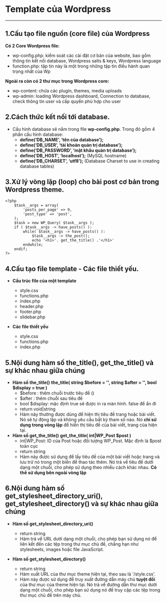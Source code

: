 # Template của Wordpress

---

## 1.Cấu tạo file nguồn (core file) của Wordpress

**Có 2 Core Wordpress file:**

- wp-config.php: kiểm soát các cài đặt cơ bản của website, bao gồm thông tin kết nối database, Wordpress salts & keys, Wordpress language
- function.php: tập tin này là một trong những tập tin điều hành quan trọng nhất của Wp

**Ngoài ra còn có 2 thư mục trong Wordpress core:**

- wp-content: chứa các plugin, themes, media uploads
- wp-admin: loading Wordpress dashboard, Connection to database, check thông tin user và cấp quyền phù hợp cho user

## 2.Cách thức kết nối tới database.

- Cấu hình database sẽ nằm trong file **wp-config.php**. Trong đó gồm 4 phần cấu hình database:
  - **define(‘DB_NAME’, ‘tên của database’);**
  - **define(‘DB_USER’, ‘tài khoản quản trị database’);**
  - **define(‘DB_PASSWORD’, ‘mật khẩu quản trị database’);**
  - **define(‘DB_HOST’, ‘localhost’);** (MySQL hostname)
  - **define(‘DB_CHARSET’, ‘utf8’);** (Database Charset to use in creating database tables)

## 3.Xử lý vòng lặp (loop) cho bài post cơ bản trong Wordpress theme.

    <?php
        $task__args = array(
            'posts_per_page' => 9,
            'post_type' => 'post',
        );
        $task = new WP_Query( $task__args );
        if ( $task__args -> have_posts() ):
            while( $task__args -> have_posts() ):
                $task__args -> the_post();
                echo '<h1>'. get_the_title() .'</h1>'
            endwhile;
        endif;
    ?>

## 4.Cấu tạo file template - Các file thiết yếu.

- **Cấu trúc file của một template**

  - style.css
  - functions.php
  - index.php
  - header.php
  - footer.php
  - slidebar.php

- **Các file thiết yếu**

  - style.css
  - functions.php
  - index.php

## 5.Nội dung hàm số the_title(), get_the_title() và sự khác nhau giữa chúng

- **Hàm số the_title()**
  **the_title( string $before = '', string $after = '', bool $display = true )**
  - $before : thêm chuỗi trước tiêu đề ()
  - $after : thêm chuỗi sau tiêu đề
  - bool $display: mặc định true sẽ được in ra màn hình. false để ẩn đi
  - return void|string
  - Hàm này thường được dùng để hiện thị tiêu đề trang hoặc bài viết. Nó sẽ tự động lặp và không yêu cầu bất kỳ tham số nào. Nó **chỉ sử dụng trong vòng lặp** để hiển thị tiêu đề của bài viết, trang của hiện tại.
- **Hàm số get_the_title()**
  **get_the_title( int|WP_Post $post )**
  - int|WP_Post: ID của Post hoặc đối tượng WP_Post. Mặc định là $post toàn cục
  - return string
  - Hàm này được sử dụng để lấy tiêu đề của một bài viết hoặc trang và lưu trữ nó trong một biến để thao tác thêm. Nó trả về tiêu đề dưới dạng một chuỗi, cho phép sử dụng theo nhiều cách khác nhau. **Có thể sử dụng bên ngoài vòng lặp**

## 6.Nội dung hàm số get_stylesheet_directory_uri(), get_stylesheet_directory() và sự khác nhau giữa chúng

- **Hàm số get_stylesheet_directory_uri()**

  - return string
  - Hàm trả về URL dưới dạng một chuỗi, cho phép bạn sử dụng nó để liên kết đến các tệp trong thư mục chủ đề, chẳng hạn như stylesheets, images hoặc file JavaScript.

- **Hàm số get_stylesheet_directory()**
  - return string
  - Hàm xuất URL của thư mục theme hiện tại, theo sau là '/style.css'.
  - Hàm này được sử dụng để truy xuất đường dẫn máy chủ **tuyệt đối** của thư mục của theme hiện tại. Nó trả về đường dẫn thư mục dưới dạng một chuỗi, cho phép bạn sử dụng nó để truy cập các tệp trong thư mục chủ đề trên máy chủ.
